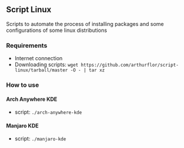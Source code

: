 ## Script Linux

Scripts to automate the process of installing packages and some configurations of some linux distributions

### Requirements
- Internet connection
- Downloading scripts: `wget https://github.com/arthurflor/script-linux/tarball/master -O - | tar xz`

### How to use

#### Arch Anywhere KDE
- script: `./arch-anywhere-kde`

#### Manjaro KDE
- script: `./manjaro-kde`
